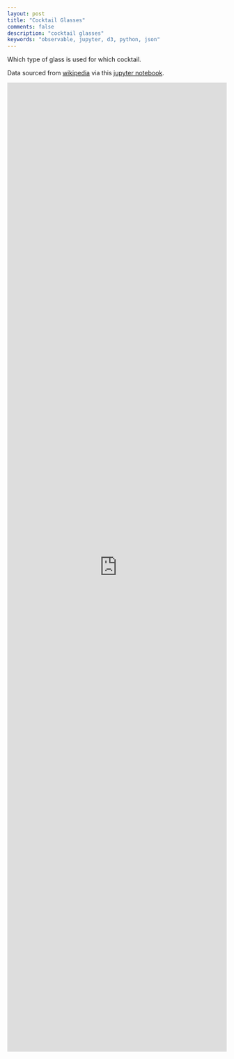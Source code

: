 ```yaml
---
layout: post
title: "Cocktail Glasses"
comments: false
description: "cocktail glasses"
keywords: "observable, jupyter, d3, python, json"
---
```


Which type of glass is used for which cocktail.

Data sourced from [wikipedia](https://en.wikipedia.org/wiki/List_of_cocktails) via this [jupyter notebook](https://github.com/r4um/jupyter-notebooks/blob/main/cocktail_glass.ipynb).

<iframe width="100%" height="2224" frameborder="0"
  src="https://observablehq.com/embed/@r4um/cocktail-glasses?cells=chart"></iframe>

